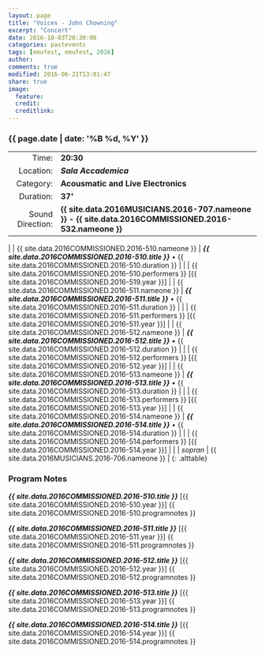 ```yaml
---
layout: page
title: "Voices - John Chowning"
excerpt: "Concert"
date: 2016-10-03T20:30:00
categories: pastevents
tags: [emufest, emufest, 2016]
author:
comments: true
modified: 2016-06-21T13:01:47
share: true
image:
  feature:
  credit:
  creditlink:
---
```


### {{ page.date | date: '%B %d, %Y' }}

|  |  |
|------------:|:------------|
| Time: | **20:30** |
| Location: | ***Sala Accademica*** |
| Category: | **Acousmatic and Live Electronics** |
| Duration: | **37'** |
| Sound Direction: | **{{ site.data.2016MUSICIANS.2016-707.nameone }} - {{ site.data.2016COMMISSIONED.2016-532.nameone }}** |
|
| {{ site.data.2016COMMISSIONED.2016-510.nameone }} | ***{{ site.data.2016COMMISSIONED.2016-510.title }}*** • {{ site.data.2016COMMISSIONED.2016-510.duration }} |
|  | {{ site.data.2016COMMISSIONED.2016-510.performers }} [{{ site.data.2016COMMISSIONED.2016-519.year }}] |
| {{ site.data.2016COMMISSIONED.2016-511.nameone }} | ***{{ site.data.2016COMMISSIONED.2016-511.title }}*** • {{ site.data.2016COMMISSIONED.2016-511.duration }} |
|  | {{ site.data.2016COMMISSIONED.2016-511.performers }} [{{ site.data.2016COMMISSIONED.2016-511.year }}] |
| {{ site.data.2016COMMISSIONED.2016-512.nameone }} | ***{{ site.data.2016COMMISSIONED.2016-512.title }}*** • {{ site.data.2016COMMISSIONED.2016-512.duration }} |
|  | {{ site.data.2016COMMISSIONED.2016-512.performers }} [{{ site.data.2016COMMISSIONED.2016-512.year }}] |
| {{ site.data.2016COMMISSIONED.2016-513.nameone }} | ***{{ site.data.2016COMMISSIONED.2016-513.title }}*** • {{ site.data.2016COMMISSIONED.2016-513.duration }} |
|  | {{ site.data.2016COMMISSIONED.2016-513.performers }} [{{ site.data.2016COMMISSIONED.2016-513.year }}] |
| {{ site.data.2016COMMISSIONED.2016-514.nameone }} | ***{{ site.data.2016COMMISSIONED.2016-514.title }}*** • {{ site.data.2016COMMISSIONED.2016-514.duration }} |
|  | {{ site.data.2016COMMISSIONED.2016-514.performers }} [{{ site.data.2016COMMISSIONED.2016-514.year }}] |
|
|  *sopran* | {{ site.data.2016MUSICIANS.2016-706.nameone }} |
{: .alttable}

### Program Notes

***{{ site.data.2016COMMISSIONED.2016-510.title }}*** [{{ site.data.2016COMMISSIONED.2016-510.year }}] {{ site.data.2016COMMISSIONED.2016-510.programnotes }}

***{{ site.data.2016COMMISSIONED.2016-511.title }}*** [{{ site.data.2016COMMISSIONED.2016-511.year }}] {{ site.data.2016COMMISSIONED.2016-511.programnotes }}

***{{ site.data.2016COMMISSIONED.2016-512.title }}*** [{{ site.data.2016COMMISSIONED.2016-512.year }}] {{ site.data.2016COMMISSIONED.2016-512.programnotes }}

***{{ site.data.2016COMMISSIONED.2016-513.title }}*** [{{ site.data.2016COMMISSIONED.2016-513.year }}] {{ site.data.2016COMMISSIONED.2016-513.programnotes }}

***{{ site.data.2016COMMISSIONED.2016-514.title }}*** [{{ site.data.2016COMMISSIONED.2016-514.year }}] {{ site.data.2016COMMISSIONED.2016-514.programnotes }}

